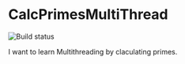 # CalcPrimesMultiThread 
![Build status](https://ci.appveyor.com/api/projects/status/github/TheSwerik/calcprimesmultithread?branch=master&svg=true)

I want to learn Multithreading by claculating primes.
